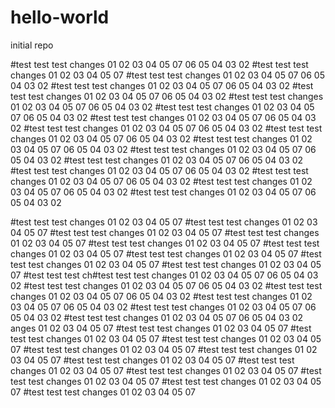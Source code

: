 # hello-world
initial repo

#test test test  changes 01 02 03 04 05 07   06 05 04 03 02
#test test test  changes 01 02 03 04 05 07 #test test test  changes 01 02 03 04 05 07   06 05 04 03 02
#test test test  changes 01 02 03 04 05 07   06 05 04 03 02
#test test test  changes 01 02 03 04 05 07   06 05 04 03 02
#test test test  changes 01 02 03 04 05 07   06 05 04 03 02
#test test test  changes 01 02 03 04 05 07   06 05 04 03 02
#test test test  changes 01 02 03 04 05 07   06 05 04 03 02
#test test test  changes 01 02 03 04 05 07   06 05 04 03 02
#test test test  changes 01 02 03 04 05 07   06 05 04 03 02
#test test test  changes 01 02 03 04 05 07   06 05 04 03 02
#test test test  changes 01 02 03 04 05 07   06 05 04 03 02
#test test test  changes 01 02 03 04 05 07   06 05 04 03 02
#test test test  changes 01 02 03 04 05 07   06 05 04 03 02
#test test test  changes 01 02 03 04 05 07   06 05 04 03 02
#test test test  changes 01 02 03 04 05 07   06 05 04 03 02
#test test test  changes 01 02 03 04 05 07   06 05 04 03 02

#test test test  changes 01 02 03 04 05 07
#test test test  changes 01 02 03 04 05 07
#test test test  changes 01 02 03 04 05 07
#test test test  changes 01 02 03 04 05 07
#test test test  changes 01 02 03 04 05 07
#test test test  changes 01 02 03 04 05 07
#test test test  changes 01 02 03 04 05 07
#test test test  changes 01 02 03 04 05 07
#test test test  changes 01 02 03 04 05 07
#test test test  ch#test test test  changes 01 02 03 04 05 07   06 05 04 03 02
#test test test  changes 01 02 03 04 05 07   06 05 04 03 02
#test test test  changes 01 02 03 04 05 07   06 05 04 03 02
#test test test  changes 01 02 03 04 05 07   06 05 04 03 02
#test test test  changes 01 02 03 04 05 07   06 05 04 03 02
#test test test  changes 01 02 03 04 05 07   06 05 04 03 02
anges 01 02 03 04 05 07
#test test test  changes 01 02 03 04 05 07
#test test test  changes 01 02 03 04 05 07
#test test test  changes 01 02 03 04 05 07
#test test test  changes 01 02 03 04 05 07
#test test test  changes 01 02 03 04 05 07
#test test test  changes 01 02 03 04 05 07
#test test test  changes 01 02 03 04 05 07
#test test test  changes 01 02 03 04 05 07
#test test test  changes 01 02 03 04 05 07
#test test test  changes 01 02 03 04 05 07
#test test test  changes 01 02 03 04 05 07
